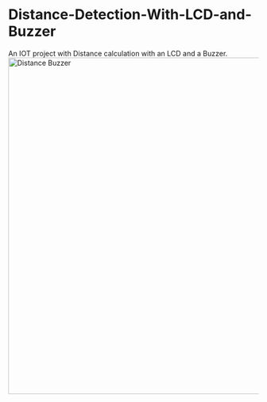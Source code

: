 # Distance-Detection-With-LCD-and-Buzzer
An IOT project with Distance calculation with an LCD and a Buzzer.
<img width="1536" height="679" alt="Distance Buzzer" src="https://github.com/user-attachments/assets/3dc97ae6-9c2c-4396-8859-dfcdda4ed6dd" />


